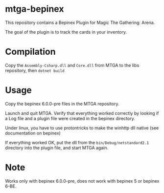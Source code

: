 # mtga-bepinex

This repository contains a Bepinex Plugin for Magic The Gathering: Arena.

The goal of the plugin is to track the cards in your inventory.

# Compilation

Copy the `Assembly-Csharp.dll` and `Core.dll` from MTGA to the libs repository, then `dotnet build`

# Usage

Copy the bepinex 6.0.0-pre files in the MTGA repository.

Launch and quit MTGA.
Verify that everything worked correctly by looking if a Log file and a plugin file were created in the bepinex directory.

Under linux, you have to use protontricks to make the winhttp dll native (see documentation on bepinex)

If everything worked OK, put the dll from the `bin/Debug/netstandard2.1` directory into the plugin file, and start MTGA again.

# Note

Works only with bepinex 6.0.0-pre, does not work with bepinex 5 or bepinex 6-BE.





